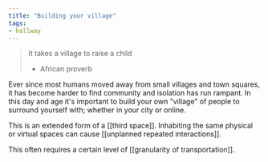 ```yaml
---
title: "Building your village"
tags:
- hallway
---
```


>It takes a village to raise a child
>- African proverb

Ever since most humans moved away from small villages and town squares, it has become harder to find community and isolation has run rampant. In this day and age it's important to build your own "village" of people to surround yourself with; whether in your city or online.

This is an extended form of a [[third space]]. Inhabiting the same physical or virtual spaces can cause [[unplanned repeated interactions]]. 

This often requires a certain level of [[granularity of transportation]].
